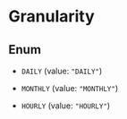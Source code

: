 

# Granularity

## Enum


* `DAILY` (value: `"DAILY"`)

* `MONTHLY` (value: `"MONTHLY"`)

* `HOURLY` (value: `"HOURLY"`)



